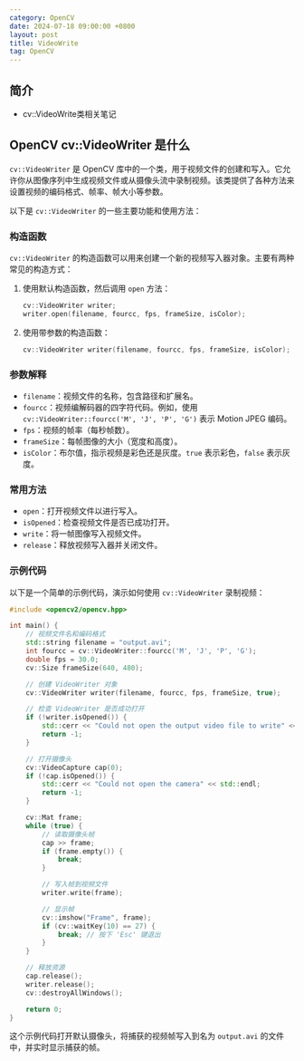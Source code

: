 ```yaml
---
category: OpenCV
date: 2024-07-18 09:00:00 +0800
layout: post
title: VideoWrite
tag: OpenCV
---
```

## 简介

+ cv::VideoWrite类相关笔记

<!--more-->

## OpenCV cv::VideoWriter 是什么

`cv::VideoWriter` 是 OpenCV 库中的一个类，用于视频文件的创建和写入。它允许你从图像序列中生成视频文件或从摄像头流中录制视频。该类提供了各种方法来设置视频的编码格式、帧率、帧大小等参数。

以下是 `cv::VideoWriter` 的一些主要功能和使用方法：

### 构造函数
`cv::VideoWriter` 的构造函数可以用来创建一个新的视频写入器对象。主要有两种常见的构造方式：

1. 使用默认构造函数，然后调用 `open` 方法：
   ```cpp
   cv::VideoWriter writer;
   writer.open(filename, fourcc, fps, frameSize, isColor);
   ```

2. 使用带参数的构造函数：
   ```cpp
   cv::VideoWriter writer(filename, fourcc, fps, frameSize, isColor);
   ```

### 参数解释
- `filename`：视频文件的名称，包含路径和扩展名。
- `fourcc`：视频编解码器的四字符代码。例如，使用 `cv::VideoWriter::fourcc('M', 'J', 'P', 'G')` 表示 Motion JPEG 编码。
- `fps`：视频的帧率（每秒帧数）。
- `frameSize`：每帧图像的大小（宽度和高度）。
- `isColor`：布尔值，指示视频是彩色还是灰度。`true` 表示彩色，`false` 表示灰度。

### 常用方法
- `open`：打开视频文件以进行写入。
- `isOpened`：检查视频文件是否已成功打开。
- `write`：将一帧图像写入视频文件。
- `release`：释放视频写入器并关闭文件。

### 示例代码
以下是一个简单的示例代码，演示如何使用 `cv::VideoWriter` 录制视频：
```cpp
#include <opencv2/opencv.hpp>

int main() {
    // 视频文件名和编码格式
    std::string filename = "output.avi";
    int fourcc = cv::VideoWriter::fourcc('M', 'J', 'P', 'G');
    double fps = 30.0;
    cv::Size frameSize(640, 480);

    // 创建 VideoWriter 对象
    cv::VideoWriter writer(filename, fourcc, fps, frameSize, true);

    // 检查 VideoWriter 是否成功打开
    if (!writer.isOpened()) {
        std::cerr << "Could not open the output video file to write" << std::endl;
        return -1;
    }

    // 打开摄像头
    cv::VideoCapture cap(0);
    if (!cap.isOpened()) {
        std::cerr << "Could not open the camera" << std::endl;
        return -1;
    }

    cv::Mat frame;
    while (true) {
        // 读取摄像头帧
        cap >> frame;
        if (frame.empty()) {
            break;
        }

        // 写入帧到视频文件
        writer.write(frame);

        // 显示帧
        cv::imshow("Frame", frame);
        if (cv::waitKey(10) == 27) {
            break; // 按下 'Esc' 键退出
        }
    }

    // 释放资源
    cap.release();
    writer.release();
    cv::destroyAllWindows();

    return 0;
}
```

这个示例代码打开默认摄像头，将捕获的视频帧写入到名为 `output.avi` 的文件中，并实时显示捕获的帧。
